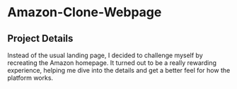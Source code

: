 # Amazon-Clone-Webpage
## Project Details
Instead of the usual landing page, I decided to challenge myself by recreating the Amazon homepage. It turned out to be a really rewarding experience, helping me dive into the details and get a better feel for how the platform works.